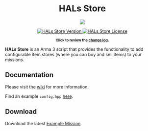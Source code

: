 <h1 align="center">HALs Store</h1>
<p align="center">
    <img src="https://i.imgur.com/QrWvC0X.png">
</p>
<p align="center">
    <a href="https://github.com/HallyG/HALs_Store/releases/latest">
        <img src="https://img.shields.io/badge/Version-1.4.1-blue.svg?style=flat-square" alt="HALs Store Version">
    </a>
    <a href="https://github.com/HallyG/HALs_Store/blob/v1.4.1/LICENSE">
        <img src="https://img.shields.io/badge/License-APL-red.svg?style=flat-square" alt="HALs Store License">
    </a>
</p>
<p align="center">
    <sup><strong>Click to review the <a href="https://github.com/HallyG/HALs_Store/blob/v1.4.1/CHANGELOG.md">change log</a>.</strong></sup>
</p>

**HALs Store** is an Arma 3 script that provides the functionality to add configurable item stores (where you can buy and sell items) to your missions.

## Documentation
Please visit the [wiki](https://github.com/HallyG/HALs_Store/wiki) for more information.

Find an example `config.hpp` [here](https://github.com/HallyG/HALs_Store/wiki/Configuration-Example).

## Download 
Download the latest [Example Mission](https://github.com/HallyG/HALs_Store/releases).
